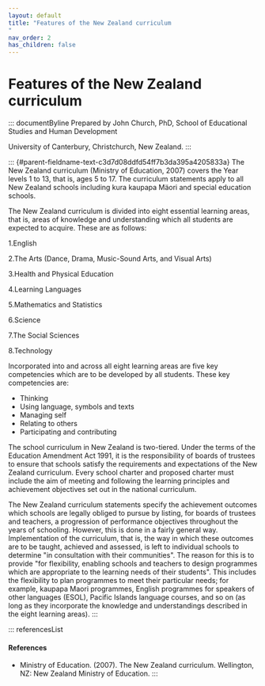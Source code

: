 ```yaml
---
layout: default
title: "Features of the New Zealand curriculum 
"
nav_order: 2
has_children: false
---
```

# Features of the New Zealand curriculum 


::: documentByline
Prepared by John Church, PhD, School of Educational Studies and Human
Development

University of Canterbury, Christchurch, New Zealand.
:::

::: {#parent-fieldname-text-c3d7d08ddfd54ff7b3da395a4205833a}
The New Zealand curriculum (Ministry of Education, 2007) covers the Year
levels 1 to 13, that is, ages 5 to 17. The curriculum statements apply
to all New Zealand schools including kura kaupapa Mäori and special
education schools.

The New Zealand curriculum is divided into eight essential learning
areas, that is, areas of knowledge and understanding which all students
are expected to acquire. These are as follows:

1.English

2.The Arts (Dance, Drama, Music-Sound Arts, and Visual Arts)

3.Health and Physical Education

4.Learning Languages

5.Mathematics and Statistics

6.Science

7.The Social Sciences

8.Technology

Incorporated into and across all eight learning areas are five key
competencies which are to be developed by all students. These key
competencies are:

-   Thinking
-   Using language, symbols and texts
-   Managing self
-   Relating to others
-   Participating and contributing

The school curriculum in New Zealand is two-tiered. Under the terms of
the Education Amendment Act 1991, it is the responsibility of boards of
trustees to ensure that schools satisfy the requirements and
expectations of the New Zealand curriculum. Every school charter and
proposed charter must include the aim of meeting and following the
learning principles and achievement objectives set out in the national
curriculum.

The New Zealand curriculum statements specify the achievement outcomes
which schools are legally obliged to pursue by listing, for boards of
trustees and teachers, a progression of performance objectives
throughout the years of schooling. However, this is done in a fairly
general way. Implementation of the curriculum, that is, the way in which
these outcomes are to be taught, achieved and assessed, is left to
individual schools to determine "in consultation with their
communities". The reason for this is to provide "for flexibility,
enabling schools and teachers to design programmes which are appropriate
to the learning needs of their students". This includes the flexibility
to plan programmes to meet their particular needs; for example, kaupapa
Maori programmes, English programmes for speakers of other languages
(ESOL), Pacific Islands language courses, and so on (as long as they
incorporate the knowledge and understandings described in the eight
learning areas).
:::

::: referencesList
#### References

-   Ministry of Education. (2007). The New Zealand curriculum.
    Wellington, NZ: New Zealand Ministry of Education.
:::
